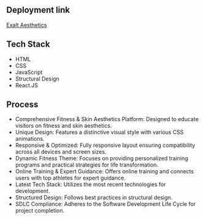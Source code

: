 ## Deployment link

[Exalt Aesthetics](https://exalt-fitness.vercel.app/)

## Tech Stack
* HTML
* CSS
* JavaScript
* Structural Design
* React.JS

## Process
* Comprehensive Fitness & Skin Aesthetics Platform: Designed to educate visitors on fitness and skin aesthetics.
* Unique Design: Features a distinctive visual style with various CSS animations.
* Responsive & Optimized: Fully responsive layout ensuring compatibility across all devices and screen sizes.
* Dynamic Fitness Theme: Focuses on providing personalized training programs and practical strategies for life transformation.
* Online Training & Expert Guidance: Offers online training and connects users with top athletes for expert guidance.
* Latest Tech Stack: Utilizes the most recent technologies for development.
* Structured Design: Follows best practices in structural design.
* SDLC Compliance: Adheres to the Software Development Life Cycle for project completion.



